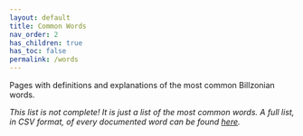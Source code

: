 ```yaml
---
layout: default
title: Common Words
nav_order: 2
has_children: true
has_toc: false
permalink: /words
---
```


Pages with definitions and explanations of the most common Billzonian words.  

*This list is not complete! It is just a list of the most common words.*
*A full list, in CSV format, of every documented word can be found [here](../vocabulary.csv).*